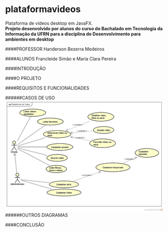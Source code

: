 # plataformavideos
Plataforma de vídeos desktop em JavaFX.<br>
**Projeto desenvolvido por alunos do curso do Bachalado em Tecnologia da Informação da UFRN para a disciplina de Desenvolvimento para ambientes em desktop**

####PROFESSOR
Handerson Bezerra Medeiros

####ALUNOS
Francleide Simão e
Maria Clara Pereira

####INTRODUÇÃO

####O PROJETO

####REQUISITOS E FUNCIONALIDADES

######CASOS DE USO
<img src="https://github.com/francleide/plataformavideos/blob/master/Caso_de_Uso.jpg" alt="Caso de Uso" />
######OUTROS DIAGRAMAS

####CONCLUSÃO
